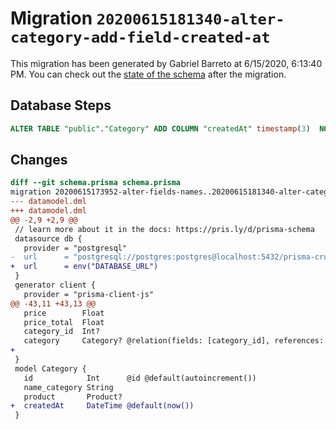 # Migration `20200615181340-alter-category-add-field-created-at`

This migration has been generated by Gabriel Barreto at 6/15/2020, 6:13:40 PM.
You can check out the [state of the schema](./schema.prisma) after the migration.

## Database Steps

```sql
ALTER TABLE "public"."Category" ADD COLUMN "createdAt" timestamp(3)  NOT NULL DEFAULT CURRENT_TIMESTAMP;
```

## Changes

```diff
diff --git schema.prisma schema.prisma
migration 20200615173952-alter-fields-names..20200615181340-alter-category-add-field-created-at
--- datamodel.dml
+++ datamodel.dml
@@ -2,9 +2,9 @@
 // learn more about it in the docs: https://pris.ly/d/prisma-schema
 datasource db {
   provider = "postgresql"
-  url      = "postgresql://postgres:postgres@localhost:5432/prisma-crud?schema=public"
+  url      = env("DATABASE_URL")
 }
 generator client {
   provider = "prisma-client-js"
@@ -43,11 +43,13 @@
   price        Float
   price_total  Float
   category_id  Int?
   category     Category? @relation(fields: [category_id], references: [id])
+
 }
 model Category {
   id            Int      @id @default(autoincrement())
   name_category String
   product       Product?
+  createdAt     DateTime @default(now())
 }
```


